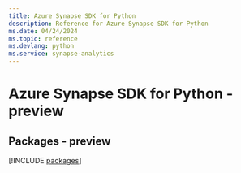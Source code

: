 ```yaml
---
title: Azure Synapse SDK for Python
description: Reference for Azure Synapse SDK for Python
ms.date: 04/24/2024
ms.topic: reference
ms.devlang: python
ms.service: synapse-analytics
---
```

# Azure Synapse SDK for Python - preview
## Packages - preview
[!INCLUDE [packages](synapse-index.md)]